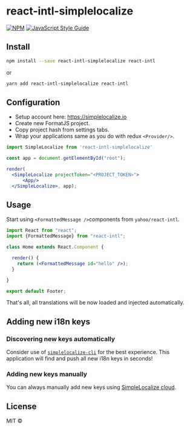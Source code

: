 # react-intl-simplelocalize

> 

[![NPM](https://img.shields.io/npm/v/react-intl-simplelocalize.svg)](https://www.npmjs.com/package/react-intl-simplelocalize) [![JavaScript Style Guide](https://img.shields.io/badge/code_style-standard-brightgreen.svg)](https://standardjs.com)

## Install

```bash
npm install --save react-intl-simplelocalize react-intl
```

or

```bash
yarn add react-intl-simplelocalize react-intl
```

## Configuration

- Setup account here: https://simplelocalize.io
- Create new FormatJS project.
- Copy project hash from settings tabs.
- Wrap your applications same as you do with redux `<Provider/>`.

```jsx
import SimpleLocalize from 'react-intl-simplelocalize'

const app = document.getElementById("root");

render(
  <SimpleLocalize projectToken="<PROJECT_TOKEN>">
      <App/>
  </SimpleLocalize>, app);
```

## Usage

Start using `<FormattedMessage />`components from `yahoo/react-intl`.

```jsx
import React from "react";
import {FormattedMessage} from "react-intl";

class Home extends React.Component {

  render() {
    return (<FormattedMessage id="hello" />);
  }

}

export default Footer;
```

That's all, all translations will be now loaded and injected automatically.



## Adding new i18n keys

### Discovering new keys automatically 
Consider use of [`simplelocalize-cli`](https://github.com/simplelocalize/simplelocalize-cli) for the best experience. This application will find and push all new i18n keys in seconds! 

### Adding new keys manually
You can always manually add new keys using [SimpleLocalize cloud](https://simplelocalize.io).


## License

MIT © [](https://github.com/)

